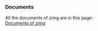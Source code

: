 ### Documents

All the documents of zimg are in this page:  
[Documents of zimg](http://zimg.buaa.us/documents/)  